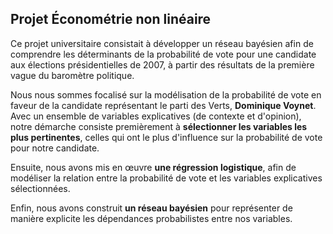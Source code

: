 ## Projet Économétrie non linéaire 

Ce projet universitaire consistait à développer un réseau bayésien afin de comprendre les déterminants de la probabilité de vote pour une candidate aux élections présidentielles de 2007, à partir des résultats de la première vague du baromètre politique. 

Nous nous sommes focalisé sur la modélisation de la probabilité de vote en faveur de la candidate représentant le parti des Verts, **Dominique Voynet**.
Avec un ensemble de variables explicatives (de contexte et d'opinion), notre démarche consiste premièrement à **sélectionner les variables les plus pertinentes**, celles qui ont le plus d'influence sur la probabilité de vote pour notre candidate.

Ensuite, nous avons mis en œuvre **une régression logistique**, afin de modéliser la relation entre la probabilité de vote et les variables explicatives sélectionnées.

Enfin, nous avons construit **un réseau bayésien** pour représenter de manière explicite les dépendances probabilistes entre nos variables.
